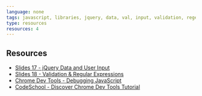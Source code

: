 ```yaml
---
language: none
tags: javascript, libraries, jquery, data, val, input, validation, regex
type: resources
resources: 4
---
```


## Resources

- [Slides 17 - jQuery Data and User Input](https://docs.google.com/presentation/d/1cOCaIWSy-DiX7nBKh5QP7Fp-r2sNsGqUfYG7zvWDNdc/edit?usp=sharing)
- [Slides 18 - Validation & Regular Expressions](https://docs.google.com/presentation/d/13w3gW7mH1bnvbEetjMf-JYeP2UUzgv2N-tQm-Hn8Zuo/edit?usp=sharing)
- [Chrome Dev Tools - Debugging JavaScript](https://developer.chrome.com/devtools/docs/javascript-debugging)
- [CodeSchool - Discover Chrome Dev Tools Tutorial](http://discover-devtools.codeschool.com/)